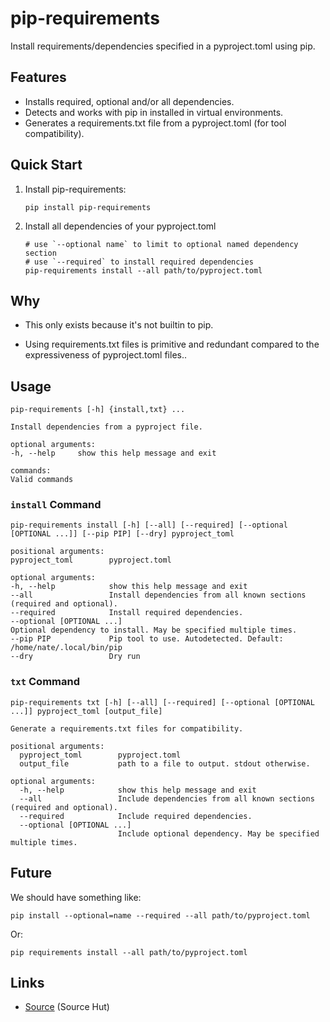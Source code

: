 # pip-requirements

Install requirements/dependencies specified in a pyproject.toml using pip.

## Features

- Installs required, optional and/or all dependencies.
- Detects and works with pip in installed in virtual environments.
- Generates a requirements.txt file from a pyproject.toml (for tool compatibility).

## Quick Start

1. Install pip-requirements:

   ```shell
   pip install pip-requirements
   ```

2. Install all dependencies of your pyproject.toml 

   ```shell
   # use `--optional name` to limit to optional named dependency section
   # use `--required` to install required dependencies
   pip-requirements install --all path/to/pyproject.toml 
   ```

## Why

- This only exists because it's not builtin to pip.

- Using requirements.txt files is primitive and redundant compared to the expressiveness
  of pyproject.toml files..


## Usage

```
pip-requirements [-h] {install,txt} ...

Install dependencies from a pyproject file.

optional arguments:
-h, --help     show this help message and exit

commands:
Valid commands

```

### `install` Command

```
pip-requirements install [-h] [--all] [--required] [--optional [OPTIONAL ...]] [--pip PIP] [--dry] pyproject_toml

positional arguments:
pyproject_toml        pyproject.toml

optional arguments:
-h, --help            show this help message and exit
--all                 Install dependencies from all known sections (required and optional).
--required            Install required dependencies.
--optional [OPTIONAL ...]
Optional dependency to install. May be specified multiple times.
--pip PIP             Pip tool to use. Autodetected. Default: /home/nate/.local/bin/pip
--dry                 Dry run
```

### `txt` Command


```
pip-requirements txt [-h] [--all] [--required] [--optional [OPTIONAL ...]] pyproject_toml [output_file]

Generate a requirements.txt files for compatibility.

positional arguments:
  pyproject_toml        pyproject.toml
  output_file           path to a file to output. stdout otherwise.

optional arguments:
  -h, --help            show this help message and exit
  --all                 Include dependencies from all known sections (required and optional).
  --required            Include required dependencies.
  --optional [OPTIONAL ...]
                        Include optional dependency. May be specified multiple times.
```


## Future

We should have something like:

```shell
pip install --optional=name --required --all path/to/pyproject.toml
```

Or:

```shell
pip requirements install --all path/to/pyproject.toml
```


## Links

- [Source](https://hg.sr.ht/~metacompany/pip-requirements) (Source Hut)


